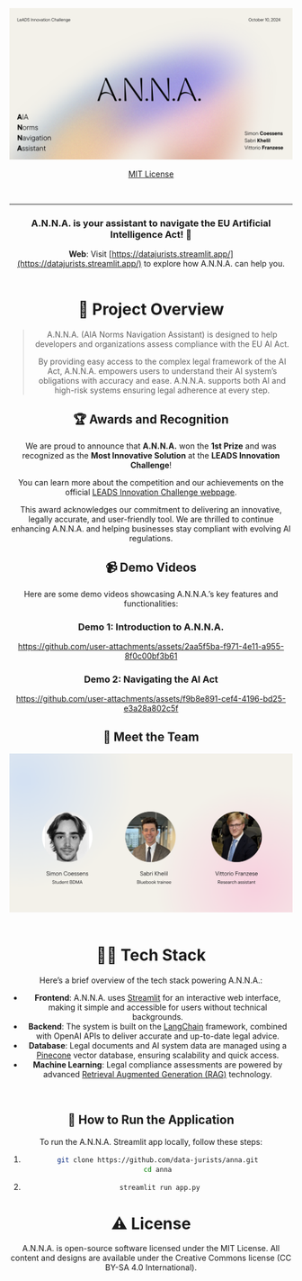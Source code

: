 ![A.N.N.A.](img/anna_landing.png)

<div align='center'>

<a href='https://github.com/data-jurists/anna/releases'>

</a>

<a href='https://github.com/data-jurists/LICENSE'>MIT License</a>

</a>

</div>

<br />

---

<div align='center'>

### A.N.N.A. is your assistant to navigate the EU Artificial Intelligence Act! 🚀

**Web**: Visit [https://datajurists.streamlit.app/](https://datajurists.streamlit.app/) to explore how A.N.N.A. can help you.
  <br />
  <br />

# 🧐 Project Overview

> A.N.N.A. (AIA Norms Navigation Assistant) is designed to help developers and organizations assess compliance with the EU AI Act.
>
> By providing easy access to the complex legal framework of the AI Act, A.N.N.A. empowers users to understand their AI system’s obligations with accuracy and ease. A.N.N.A. supports both AI and high-risk systems ensuring legal adherence at every step.

## 🏆 Awards and Recognition

We are proud to announce that **A.N.N.A.** won the **1st Prize** and was recognized as the **Most Innovative Solution** at the **LEADS Innovation Challenge**!

You can learn more about the competition and our achievements on the official [LEADS Innovation Challenge webpage](https://www.legalityattentivedatascientists.eu).

This award acknowledges our commitment to delivering an innovative, legally accurate, and user-friendly tool. We are thrilled to continue enhancing A.N.N.A. and helping businesses stay compliant with evolving AI regulations.

## 📹 Demo Videos

Here are some demo videos showcasing A.N.N.A.’s key features and functionalities:

### Demo 1: Introduction to A.N.N.A.

https://github.com/user-attachments/assets/2aa5f5ba-f971-4e11-a955-8f0c00bf3b61

### Demo 2: Navigating the AI Act

https://github.com/user-attachments/assets/f9b8e891-cef4-4196-bd25-e3a28a802c5f

## 👥 Meet the Team

<div align='center'>
  <img src="img/team.png" alt="Team Photo" width="600">
</div>

<br />

# 👨‍💻 Tech Stack

Here’s a brief overview of the tech stack powering A.N.N.A.:

- **Frontend**: A.N.N.A. uses [Streamlit](https://streamlit.io/) for an interactive web interface, making it simple and accessible for users without technical backgrounds.
- **Backend**: The system is built on the [LangChain](https://langchain.com/) framework, combined with OpenAI APIs to deliver accurate and up-to-date legal advice.
- **Database**: Legal documents and AI system data are managed using a [Pinecone](https://www.pinecone.io/) vector database, ensuring scalability and quick access.
- **Machine Learning**: Legal compliance assessments are powered by advanced [Retrieval Augmented Generation (RAG)](https://huggingface.co/blog/rag) technology.

<br />

## 🚀 How to Run the Application

To run the A.N.N.A. Streamlit app locally, follow these steps:

1.
   ```bash
   git clone https://github.com/data-jurists/anna.git
   cd anna
2. ```bash
    streamlit run app.py
# ⚠️ License

A.N.N.A. is open-source software licensed under the MIT License. All content and designs are available under the Creative Commons license (CC BY-SA 4.0 International).
